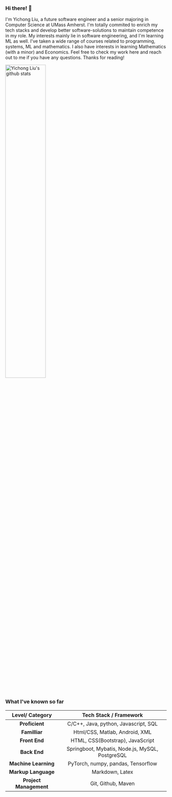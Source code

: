 ### Hi there! 👋 

<p>
I'm Yichong Liu, a future software engineer and a senior majoring in Computer Science at UMass Amherst. I'm totally commited to enrich my tech stacks and develop better software-solutions to maintain competence in my role. My interests mainly lie in software engineering, and I'm learning ML as well. I've taken a wide range of courses related to programming, systems, ML and mathematics. I also have interests in learning Mathematics (with a minor) and Economics. Feel free to check my work here and reach out to me if you have any questions. Thanks for reading!

 <a href="https://github.com/YiChong-Liu">    <img width="50%" height="50%" align="center" alt="Yichong Liu's github stats" src="https://github-readme-stats.vercel.app/api?username=YiChong-Liu&hide_border=true&show_icons=true&count_private=true&include_all_commits=true" /></a>



###                                          																										What I've known so far

|    Level/ Category     |             Tech Stack / Framework              |
| :--------------------: | :---------------------------------------------: |
|     **Proficient**     |      C/C++, Java, python, Javascript, SQL       |
|     **Familliar**      |         Html/CSS, Matlab, Android, XML          |
|     **Front End**      |        HTML, CSS(Bootstrap), JavaScript         |
|      **Back End**      | Springboot, Mybatis, Node.js, MySQL, PostgreSQL |
|  **Machine Learning**  |       PyTorch, numpy, pandas, Tensorflow        |
|  **Markup Language**   |                 Markdown, Latex                 |
| **Project Management** |               Git, Github, Maven                |

